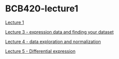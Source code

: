 # BCB420-lecture1
[Lecture 1](https://risserlin.github.io/BCB420-lectures-public/lecture1.html#1)

[Lecture 3 - expression data and finding your dataset](https://risserlin.github.io/BCB420-lectures-public/lecture3_expression_analysis.html#1)

[Lecture 4 - data exploration and normalization](https://risserlin.github.io/BCB420-lectures-public/lecture4_data_exploration_and_normalization.html)


[Lecture 5 - Differential expression](https://risserlin.github.io/BCB420-lectures-public/lecture5_differential_expression.html)
